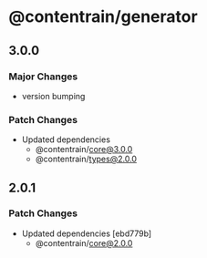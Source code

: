 # @contentrain/generator

## 3.0.0

### Major Changes

- version bumping

### Patch Changes

- Updated dependencies
  - @contentrain/core@3.0.0
  - @contentrain/types@2.0.0

## 2.0.1

### Patch Changes

- Updated dependencies [ebd779b]
  - @contentrain/core@2.0.0
